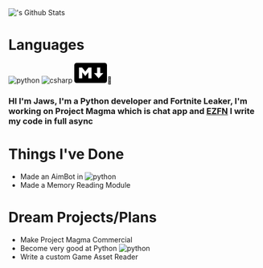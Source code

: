 <img align="" alt="'s Github Stats" src="https://github-readme-stats.codestackr.vercel.app/api?username=Jawschamp&theme=dracula&show_icons=true" />

# Languages

<img src="https://devicons.github.io/devicon/devicon.git/icons/python/python-original.svg" alt="python" width="40" height="40"/>

<img src="https://raw.githubusercontent.com/abranhe/programming-languages-logos/30a0ecf99188be99a3c75a00efb5be61eca9c382/src/csharp/csharp.svg" alt="csharp" height="40"/>
<img src="https://github.com/dcurtis/markdown-mark/blob/master/svg/markdown-mark-solid.svg" alt="markdown" height="40"/>🤣

### HI I'm Jaws, I'm a Python developer and Fortnite Leaker, I'm working on Project Magma which is chat app and [EZFN](https://ezfn.net) I write my code in full async
# Things I've Done
* Made an AimBot in <img src="https://devicons.github.io/devicon/devicon.git/icons/python/python-original.svg" alt="python" width="20" height="20"/>
* Made a Memory Reading Module

# Dream Projects/Plans
* Make Project Magma Commercial
* Become very good at Python <img src="https://devicons.github.io/devicon/devicon.git/icons/python/python-original.svg" alt="python" width="20" height="20"/>
* Write a custom Game Asset Reader 

